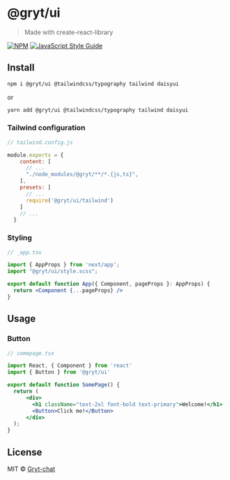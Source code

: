 # @gryt/ui

> Made with create-react-library

[![NPM](https://img.shields.io/npm/v/@gryt/ui.svg)](https://www.npmjs.com/package/@gryt/ui) [![JavaScript Style Guide](https://img.shields.io/badge/code_style-typescript_eslint-darkblue.svg)](https://typescript-eslint.io/)

## Install

```bash
npm i @gryt/ui @tailwindcss/typography tailwind daisyui
```
or
```bash
yarn add @gryt/ui @tailwindcss/typography tailwind daisyui
```

### Tailwind configuration

```js
// tailwind.config.js

module.exports = {
    content: [
      // ...
      "./node_modules/@gryt/**/*.{js,ts}",
    ],
    presets: [
      // ...
      require('@gryt/ui/tailwind')
    ]
    // ...
  }
```

### Styling

```jsx
// _app.tsx

import { AppProps } from 'next/app';
import "@gryt/ui/style.scss";

export default function App({ Component, pageProps }: AppProps) {
  return <Component {...pageProps} />
}
```

## Usage

### Button

```jsx
// somepage.tsx

import React, { Component } from 'react'
import { Button } from '@gryt/ui'

export default function SomePage() {
  return (
      <div>
        <h1 className="text-2xl font-bold text-primary">Welcome!</h1>
        <Button>Click me!</Button>
      </div>
  );
}
```

## License

MIT © [Gryt-chat](https://github.com/Gryt-chat)
